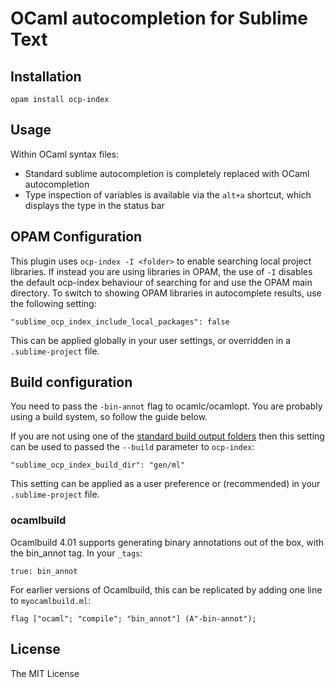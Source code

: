 # OCaml autocompletion for Sublime Text

## Installation

    opam install ocp-index

## Usage

Within OCaml syntax files:

- Standard sublime autocompletion is completely replaced with OCaml autocompletion
- Type inspection of variables is available via the `alt+a` shortcut, which displays the type in the status bar

## OPAM Configuration

This plugin uses `ocp-index -I <folder>` to enable searching local project libraries. If instead you are using libraries in OPAM, the use of `-I` disables the default ocp-index behaviour of searching for and use the OPAM main directory. To switch to showing OPAM libraries in autocomplete results, use the following setting:

    "sublime_ocp_index_include_local_packages": false

This can be applied globally in your user settings, or overridden in a `.sublime-project` file.

## Build configuration

You need to pass the `-bin-annot` flag to ocamlc/ocamlopt. You are probably using a build system, so follow the guide below.

If you are not using one of the [standard build output folders](https://github.com/OCamlPro/ocp-index/blob/81ad7ac148bab1188bcf401f8cdd3859730f5aa8/src/indexMisc.ml#L102) then this setting can be used to passed the `--build` parameter to `ocp-index`:

    "sublime_ocp_index_build_dir": "gen/ml"

This setting can be applied as a user preference or (recommended) in your `.sublime-project` file.

### ocamlbuild

Ocamlbuild 4.01 supports generating binary annotations out of the box, with the bin_annot tag. In your `_tags`:

    true: bin_annot

For earlier versions of Ocamlbuild, this can be replicated by adding one line to `myocamlbuild.ml`:

    flag ["ocaml"; "compile"; "bin_annot"] (A"-bin-annot");


## License

The MIT License
